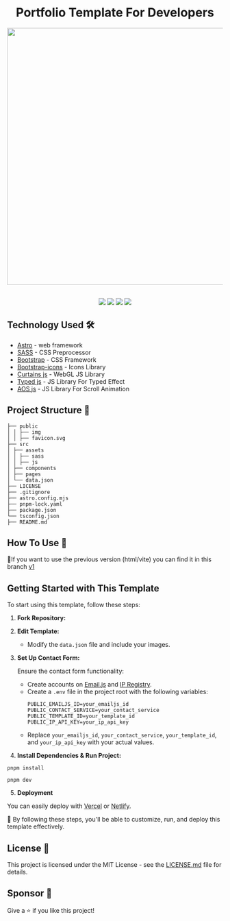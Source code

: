 <h1 align="center">Portfolio Template For Developers</h1>

<div align="center">
<img src="https://user-images.githubusercontent.com/24995094/229810467-cbe0306e-7e9c-414f-a6ae-0b426ee3ec43.gif" width="600px">

</div> <br>

<p align="center">
<img src="https://img.shields.io/badge/Astro-8B73FE?style=for-the-badge&logo=astro&logoColor=white"></img>
<img src="https://img.shields.io/badge/Sass-CC6699?style=for-the-badge&logo=sass&logoColor=white">
<img src="https://img.shields.io/badge/bootstrap-8B13FC?style=for-the-badge&logo=bootstrap&logoColor=white">
<img src="https://img.shields.io/badge/javascript-F3DB1D?style=for-the-badge&logo=javascript&logoColor=black">
</p>

## Technology Used 🛠️

- [Astro](https://astro.build/) - web framework
- [SASS](https://sass-lang.com) - CSS Preprocessor
- [Bootstrap](https://getbootstrap.com) - CSS Framework
- [Bootstrap-icons](https://icons.getbootstrap.com) - Icons Library
- [Curtains js](https://www.curtainsjs.com) - WebGL JS Library
- [Typed js](https://mattboldt.github.io/typed.js) - JS Library For Typed Effect
- [AOS js](https://michalsnik.github.io/aos) - JS Library For Scroll Animation

## Project Structure 📂

```
├── public
│ │ ├── img
│ │ ├── favicon.svg
├── src
│ ├── assets
│ │ ├── sass
│ │ ├── js
│ ├── components
│ ├── pages
│ └── data.json
├── LICENSE
├── .gitignore
├── astro.config.mjs
├── pnpm-lock.yaml
├── package.json
└── tsconfig.json
├── README.md
```

## How To Use 🔧

📍If you want to use the previous version (html/vite) you can find it in this branch [v1](https://github.com/zougari47/portfolio-template/tree/v1)

## Getting Started with This Template

To start using this template, follow these steps:

1. **Fork Repository:**

2. **Edit Template:**

   - Modify the `data.json` file and include your images.

3. **Set Up Contact Form:**

   Ensure the contact form functionality:

   - Create accounts on [Email.js](https://emailjs.com) and [IP Registry](https://ipregistry.co).
   - Create a `.env` file in the project root with the following variables:
     ```env
     PUBLIC_EMAILJS_ID=your_emailjs_id
     PUBLIC_CONTACT_SERVICE=your_contact_service
     PUBLIC_TEMPLATE_ID=your_template_id
     PUBLIC_IP_API_KEY=your_ip_api_key
     ```
   - Replace `your_emailjs_id`, `your_contact_service`, `your_template_id`, and `your_ip_api_key` with your actual values.

4. **Install Dependencies & Run Project:**

```
pnpm install

pnpm dev
```

5. **Deployment**

You can easily deploy with [Vercel](https://vercel.com) or [Netlify](https://netlify.com).

🎉 By following these steps, you'll be able to customize, run, and deploy this template effectively.

## License 📄

This project is licensed under the MIT License - see the [LICENSE.md](./LICENSE) file for details.

## Sponsor 💛

Give a ⭐ if you like this project!

```

```
